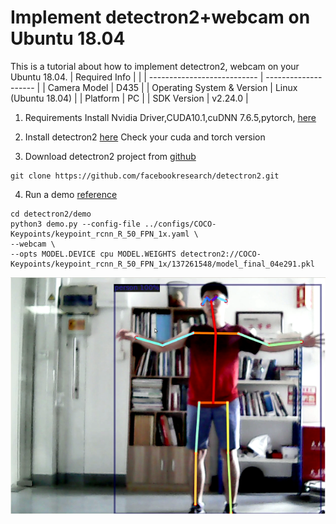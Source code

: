 # Implement detectron2+webcam on Ubuntu 18.04
This is a tutorial about how to implement detectron2, webcam on your Ubuntu 18.04.
| Required Info               |                      |
| --------------------------- | -------------------- |
| Camera Model                | D435               |
| Operating System & Version  | Linux (Ubuntu 18.04) |
| Platform                    | PC                   |
| SDK Version                 | v2.24.0              |

1. Requirements
  Install Nvidia Driver,CUDA10.1,cuDNN 7.6.5,pytorch, [here](https://github.com/DarrenJiang13/VideoPose3DwithDetectron2/blob/master/documents/GPUConfiguration.md)
  
2. Install detectron2 [here](https://github.com/facebookresearch/detectron2/blob/master/INSTALL.md)
  Check your cuda and torch version

3. Download detectron2 project from [github](https://github.com/facebookresearch/detectron2) 
  ```
  git clone https://github.com/facebookresearch/detectron2.git
  ```
4. Run a demo [reference](https://github.com/facebookresearch/detectron2/blob/master/GETTING_STARTED.md)
  ```
  cd detectron2/demo
  python3 demo.py --config-file ../configs/COCO-Keypoints/keypoint_rcnn_R_50_FPN_1x.yaml \
  --webcam \
  --opts MODEL.DEVICE cpu MODEL.WEIGHTS detectron2://COCO-Keypoints/keypoint_rcnn_R_50_FPN_1x/137261548/model_final_04e291.pkl
  ```
  ![Alt text](https://github.com/DarrenJiang13/gym-human-pose-estimation/blob/master/images/detectron2_webcam.png "detectron2_webcam")
